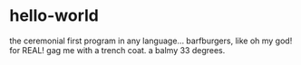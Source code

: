 # hello-world
the ceremonial first program in any language...
barfburgers, like oh my god! for REAL! gag me with a trench coat. a balmy 33 degrees.
